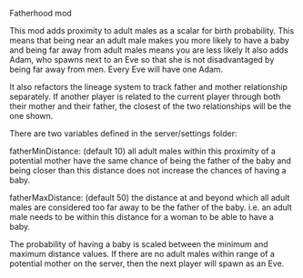 Fatherhood mod

This mod adds proximity to adult males as a scalar for birth probability.
This means that being near an adult male makes you more likely to have a baby and
being far away from adult males means you are less likely
It also adds Adam, who spawns next to an Eve so that she is not disadvantaged by
being far away from men. Every Eve will have one Adam.

It also refactors the lineage system to track father and mother relationship separately.
If another player is related to the current player through both their mother and their father,
the closest of the two relationships will be the one shown.

There are two variables defined in the server/settings folder:

fatherMinDistance: (default 10) all adult males within this proximity of a potential mother have the same
chance of being the father of the baby and being closer than this distance does not increase the chances
of having a baby.

fatherMaxDistance: (default 50) the distance at and beyond which all adult males are considered too far
away to be the father of the baby. i.e. an adult male needs to be within this distance for a woman to
be able to have a baby.

The probability of having a baby is scaled between the minimum and maximum distance values. If there
are no adult males within range of a potential mother on the server, then the next player will spawn
as an Eve.